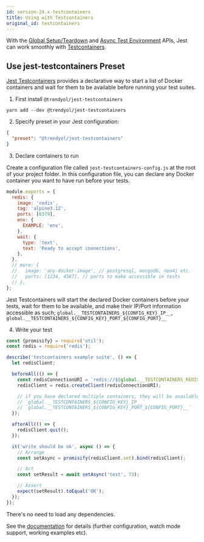 ```yaml
---
id: version-24.x-testcontainers
title: Using with Testcontainers
original_id: testcontainers
---
```


With the [Global Setup/Teardown](Configuration.md#globalsetup-string) and [Async Test Environment](Configuration.md#testenvironment-string) APIs, Jest can work smoothly with [Testcontainers](https://www.testcontainers.org/).

## Use jest-testcontainers Preset

[Jest Testcontainers](https://github.com/Trendyol/jest-testcontainers) provides a declarative way to start a list of Docker containers and wait for them to be available before running your test suites.

1.  First install `@trendyol/jest-testcontainers`

```
yarn add --dev @trendyol/jest-testcontainers
```

2.  Specify preset in your Jest configuration:

```json
{
  "preset": "@trendyol/jest-testcontainers"
}
```

3.  Declare containers to run

Create a configuration file called `jest-testcontainers-config.js` at the root of your project folder. In this configuration file, you can declare any Docker container you want to have run before your tests.

```js
module.exports = {
  redis: {
    image: 'redis',
    tag: 'alpine3.12',
    ports: [6379],
    env: {
      EXAMPLE: 'env',
    },
    wait: {
      type: 'text',
      text: 'Ready to accept connections',
    },
  },
  // more: {
  //   image: 'any-docker-image', // postgresql, mongodb, neo4j etc.
  //   ports: [1234, 4567], // ports to make accessible in tests
  // },
};
```

Jest Testcontainers will start the declared Docker containers before your tests, wait for them to be available, and make their IP/Port information accessible as such; `global.__TESTCONTAINERS_${CONFIG_KEY}_IP__`, `global.__TESTCONTAINERS_${CONFIG_KEY}_PORT_${CONFIG_PORT}__`

4.  Write your test

```js
const {promisify} = require('util');
const redis = require('redis');

describe('testcontainers example suite', () => {
  let redisClient;

  beforeAll(() => {
    const redisConnectionURI = `redis://${global.__TESTCONTAINERS_REDIS_IP__}:${global.__TESTCONTAINERS_REDIS_PORT_6379__}`;
    redisClient = redis.createClient(redisConnectionURI);

    // if you have declared multiple containers, they will be available to access as well. e.g.
    // `global.__TESTCONTAINERS_${CONFIG_KEY}_IP__`
    // `global.__TESTCONTAINERS_${CONFIG_KEY}_PORT_${CONFIG_PORT}__`
  });

  afterAll(() => {
    redisClient.quit();
  });

  it('write should be ok', async () => {
    // Arrange
    const setAsync = promisify(redisClient.set).bind(redisClient);

    // Act
    const setResult = await setAsync('test', 73);

    // Assert
    expect(setResult).toEqual('OK');
  });
});
```

There's no need to load any dependencies.

See the [documentation](https://github.com/Trendyol/jest-testcontainers) for details (further configuration, watch mode support, working examples etc).
